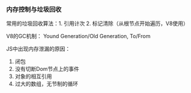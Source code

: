 ### 内存控制与垃圾回收

常用的垃圾回收算法：1. 引用计次 2. 标记清除（从根节点开始遍历，V8使用）

V8的GC机制：
Yound Generation/Old Generation, To/From

JS中出现内存泄漏的原因：
1. 闭包
2. 没有切断Dom节点上的事件
3. 对象的相互引用
4. 过大的数组，无节制的循环